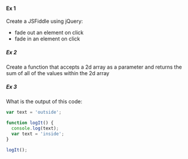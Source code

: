 #### Ex 1
Create a JSFiddle using jQuery:
- fade out an element on click
- fade in an element on click

##### Ex 2
Create a function that accepts a 2d array as a parameter and returns the sum of all of the values within the 2d array

##### Ex 3
What is the output of this code:
```javascript
var text = 'outside';

function logIt() {
  console.log(text);
  var text = 'inside';
}

logIt();
```
